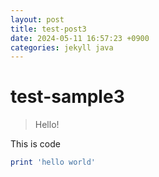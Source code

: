 ```yaml
---
layout: post
title: test-post3
date: 2024-05-11 16:57:23 +0900
categories: jekyll java
---
```

# test-sample3
> Hello!

This is code
```ruby
print 'hello world'
```